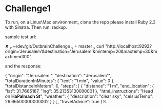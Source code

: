 # Challenge1

To run, on a Linux\Mac environment, 
clone the repo
please install Ruby 2.3 with Sinatra.
Then run: rackup.

sample test url:

 ✘  ~/dev/git/OutbrainChallenge   master  curl "http://localhost:9292?origin='Jerusalem'&destination='Jerusalem'&mintemp=20&maxtemp=30&maxtime=300"

and the response:


{
  "origin": "'Jerusalem'",
  "destination": "'Jerusalem'",
  "totalDurationInMinutes": {
    "text": "1 min",
    "value": 0
  },
  "totalDistanceInMeters": 0,
  "steps": [
    {
      "distance": "1 m",
      "end_location": {
        "lat": 31.7685167,
        "lng": 35.21353130000001
      },
      "html_instructions": "Head on <b>HaPalmach St</b>",
      "weather": {
        "description": "clear sky",
        "celsiusTemp": 26.66500000000002
      }
    }
  ],
  "travelAdvice": true
}%

